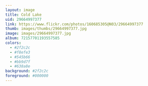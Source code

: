 ```yaml
---
layout: image
title: Cold Lake
uid: 29664997377
link: https://www.flickr.com/photos/160685305@N03/29664997377
thumb: images/thumbs/29664997377.jpg
image: images/29664997377.jpg
album: 72157701193557585
colors: 
  - #2f2c2c
  - #f8efe3
  - #545b66
  - #bb9d7f
  - #638a8e
background: #2f2c2c
foreground: #000000
---
```


